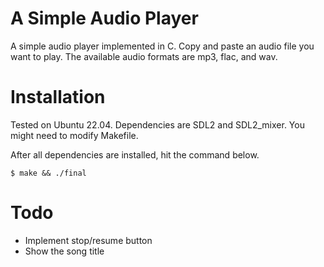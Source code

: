 # A Simple Audio Player
A simple audio player implemented in C.
Copy and paste an audio file you want to play.
The available audio formats are mp3, flac, and wav.

# Installation
Tested on Ubuntu 22.04. 
Dependencies are SDL2 and SDL2_mixer.
You might need to modify Makefile.

After all dependencies are installed, hit the command below.
```
$ make && ./final
```

# Todo
- Implement stop/resume button
- Show the song title
